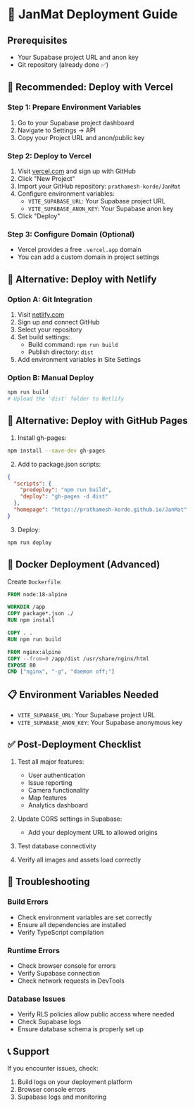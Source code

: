 # 🚀 JanMat Deployment Guide

## Prerequisites
- Your Supabase project URL and anon key
- Git repository (already done ✅)

## 🌟 Recommended: Deploy with Vercel

### Step 1: Prepare Environment Variables
1. Go to your Supabase project dashboard
2. Navigate to Settings → API
3. Copy your Project URL and anon/public key

### Step 2: Deploy to Vercel
1. Visit [vercel.com](https://vercel.com) and sign up with GitHub
2. Click "New Project"
3. Import your GitHub repository: `prathamesh-korde/JanMat`
4. Configure environment variables:
   - `VITE_SUPABASE_URL`: Your Supabase project URL
   - `VITE_SUPABASE_ANON_KEY`: Your Supabase anon key
5. Click "Deploy"

### Step 3: Configure Domain (Optional)
- Vercel provides a free `.vercel.app` domain
- You can add a custom domain in project settings

## 🔄 Alternative: Deploy with Netlify

### Option A: Git Integration
1. Visit [netlify.com](https://netlify.com)
2. Sign up and connect GitHub
3. Select your repository
4. Set build settings:
   - Build command: `npm run build`
   - Publish directory: `dist`
5. Add environment variables in Site Settings

### Option B: Manual Deploy
```bash
npm run build
# Upload the 'dist' folder to Netlify
```

## 🚢 Alternative: Deploy with GitHub Pages

1. Install gh-pages:
```bash
npm install --save-dev gh-pages
```

2. Add to package.json scripts:
```json
{
  "scripts": {
    "predeploy": "npm run build",
    "deploy": "gh-pages -d dist"
  },
  "homepage": "https://prathamesh-korde.github.io/JanMat"
}
```

3. Deploy:
```bash
npm run deploy
```

## 🐳 Docker Deployment (Advanced)

Create `Dockerfile`:
```dockerfile
FROM node:18-alpine

WORKDIR /app
COPY package*.json ./
RUN npm install

COPY . .
RUN npm run build

FROM nginx:alpine
COPY --from=0 /app/dist /usr/share/nginx/html
EXPOSE 80
CMD ["nginx", "-g", "daemon off;"]
```

## 📋 Environment Variables Needed

- `VITE_SUPABASE_URL`: Your Supabase project URL
- `VITE_SUPABASE_ANON_KEY`: Your Supabase anonymous key

## ✅ Post-Deployment Checklist

1. Test all major features:
   - User authentication
   - Issue reporting
   - Camera functionality
   - Map features
   - Analytics dashboard

2. Update CORS settings in Supabase:
   - Add your deployment URL to allowed origins

3. Test database connectivity

4. Verify all images and assets load correctly

## 🔧 Troubleshooting

### Build Errors
- Check environment variables are set correctly
- Ensure all dependencies are installed
- Verify TypeScript compilation

### Runtime Errors
- Check browser console for errors
- Verify Supabase connection
- Check network requests in DevTools

### Database Issues
- Verify RLS policies allow public access where needed
- Check Supabase logs
- Ensure database schema is properly set up

## 📞 Support

If you encounter issues, check:
1. Build logs on your deployment platform
2. Browser console errors
3. Supabase logs and monitoring
